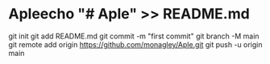 # Apleecho "# Aple" >> README.md
git init
git add README.md
git commit -m "first commit"
git branch -M main
git remote add origin https://github.com/monagley/Aple.git
git push -u origin main
